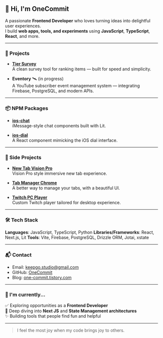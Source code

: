 ## 👋 Hi, I'm OneCommit

A passionate **Frontend Developer** who loves turning ideas into delightful user experiences.  
I build **web apps, tools, and experiments** using **JavaScript**, **TypeScript**, **React**, and more.

---

### 🚀 Projects

- **[Tier Survey](https://tier-survey.xyz/)**  
  A clean survey tool for ranking items — built for speed and simplicity.

- **Eventory** 🛰 (in progress)  
  A YouTube subscriber event management system — integrating Firebase, PostgreSQL, and modern APIs.

---

### 📦 NPM Packages

- **[ios-chat](https://github.com/keepgo-studio/ios-chat)**  
  iMessage-style chat components built with Lit.

- **[ios-dial](https://github.com/keepgo-studio/ios-dial)**  
  A React component mimicking the iOS dial interface.

---

### 🧩 Side Projects

- **[New Tab Vision Pro](https://github.com/keepgo-studio/new-tab-vision-pro)**  
  Vision Pro style immersive new tab experience.

- **[Tab Manager Chrome](https://keepgo-studio.github.io/tab-manager-homepage/#keepgo)**  
  A better way to manage your tabs, with a beautiful UI.

- **[Twitch PC Player](https://github.com/keepgo-studio/twitch-player)**  
  Custom Twitch player tailored for desktop experience.

---

### 🛠️ Tech Stack

**Languages**: JavaScript, TypeScript, Python
**Libraries/Frameworks**: React, Next.js, Lit
**Tools**: Vite, Firebase, PostgreSQL, Drizzle ORM, Jotai, xstate

---

### 📬 Contact

- Email: keepgo.studio@gmail.com  
- GitHub: [OneCommit](https://github.com/keepgo-studio)  
- Blog: [one-commit.tistory.com](https://one-commit.tistory.com)

---

### 🧭 I'm currently...

✅ Exploring opportunities as a **Frontend Developer**  
🌱 Deep diving into **Next JS** and **State Management architectures**  
✨ Building tools that people find fun and helpful

---

> I feel the most joy when my code brings joy to others.
